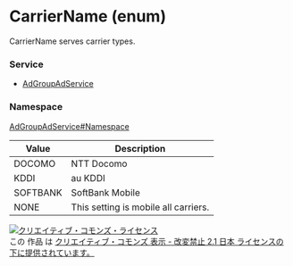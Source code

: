 # CarrierName (enum)
CarrierName serves carrier types.

### Service
+ [AdGroupAdService](../../services/AdGroupAdService.md)

### Namespace
[AdGroupAdService#Namespace](../../services/AdGroupAdService.md#namespace)

| Value | Description | 
|---|---|
| DOCOMO| NTT Docomo |
| KDDI| au KDDI |
| SOFTBANK| SoftBank Mobile |
| NONE| This setting is mobile all carriers. |

<a rel="license" href="http://creativecommons.org/licenses/by-nd/2.1/jp/"><img alt="クリエイティブ・コモンズ・ライセンス" style="border-width:0" src="https://i.creativecommons.org/l/by-nd/2.1/jp/88x31.png" /></a><br />この 作品 は <a rel="license" href="http://creativecommons.org/licenses/by-nd/2.1/jp/">クリエイティブ・コモンズ 表示 - 改変禁止 2.1 日本 ライセンスの下に提供されています。</a>
